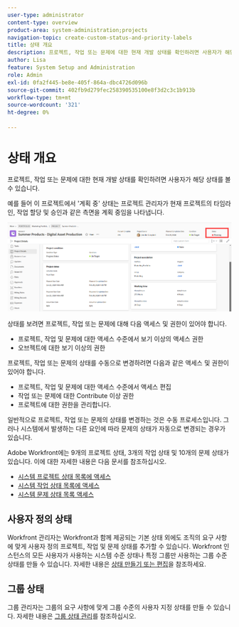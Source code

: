 ```yaml
---
user-type: administrator
content-type: overview
product-area: system-administration;projects
navigation-topic: create-custom-status-and-priority-labels
title: 상태 개요
description: 프로젝트, 작업 또는 문제에 대한 현재 개발 상태를 확인하려면 사용자가 해당 상태를 볼 수 있습니다.
author: Lisa
feature: System Setup and Administration
role: Admin
exl-id: 0fa2f445-be8e-405f-864a-dbc4726d096b
source-git-commit: 402fb9d279fec258390535100e8f3d2c3c1b913b
workflow-type: tm+mt
source-wordcount: '321'
ht-degree: 0%

---
```


# 상태 개요

<!-- Audited: 01/2024 -->

프로젝트, 작업 또는 문제에 대한 현재 개발 상태를 확인하려면 사용자가 해당 상태를 볼 수 있습니다.

예를 들어 이 프로젝트에서 &#39;계획 중&#39; 상태는 프로젝트 관리자가 현재 프로젝트의 타임라인, 작업 할당 및 승인과 같은 측면을 계획 중임을 나타냅니다.

![샘플 프로젝트 상태](assets/statuses-overview.png)

상태를 보려면 프로젝트, 작업 또는 문제에 대해 다음 액세스 및 권한이 있어야 합니다.

* 프로젝트, 작업 및 문제에 대한 액세스 수준에서 보기 이상의 액세스 권한
* 오브젝트에 대한 보기 이상의 권한

프로젝트, 작업 또는 문제의 상태를 수동으로 변경하려면 다음과 같은 액세스 및 권한이 있어야 합니다.

* 프로젝트, 작업 및 문제에 대한 액세스 수준에서 액세스 편집
* 작업 또는 문제에 대한 Contribute 이상 권한
* 프로젝트에 대한 권한을 관리합니다.

일반적으로 프로젝트, 작업 또는 문제의 상태를 변경하는 것은 수동 프로세스입니다. 그러나 시스템에서 발생하는 다른 요인에 따라 문제의 상태가 자동으로 변경되는 경우가 있습니다.

Adobe Workfront에는 9개의 프로젝트 상태, 3개의 작업 상태 및 10개의 문제 상태가 있습니다. 이에 대한 자세한 내용은 다음 문서를 참조하십시오.

* [시스템 프로젝트 상태 목록에 액세스](../../../administration-and-setup/customize-workfront/creating-custom-status-and-priority-labels/project-statuses.md)
* [시스템 작업 상태 목록에 액세스](../../../administration-and-setup/customize-workfront/creating-custom-status-and-priority-labels/task-statuses.md)
* [시스템 문제 상태 목록 액세스](../../../administration-and-setup/customize-workfront/creating-custom-status-and-priority-labels/issue-statuses.md)

## 사용자 정의 상태

Workfront 관리자는 Workfront과 함께 제공되는 기본 상태 외에도 조직의 요구 사항에 맞게 사용자 정의 프로젝트, 작업 및 문제 상태를 추가할 수 있습니다. Workfront 인스턴스의 모든 사용자가 사용하는 시스템 수준 상태나 특정 그룹만 사용하는 그룹 수준 상태를 만들 수 있습니다. 자세한 내용은 [상태 만들기 또는 편집](../../../administration-and-setup/customize-workfront/creating-custom-status-and-priority-labels/create-or-edit-a-status.md)을 참조하세요.

## 그룹 상태

그룹 관리자는 그룹의 요구 사항에 맞게 그룹 수준의 사용자 지정 상태를 만들 수 있습니다. 자세한 내용은 [그룹 상태 관리](../../../administration-and-setup/manage-groups/manage-group-statuses/manage-group-statuses.md)를 참조하십시오.
